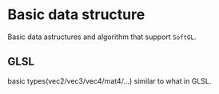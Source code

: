 ﻿# Basic data structure
Basic data astructures and algorithm that support `SoftGL`.
## GLSL
basic types(vec2/vec3/vec4/mat4/...) similar to what in GLSL.
